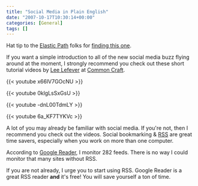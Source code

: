 ```yaml
---
title: "Social Media in Plain English"
date: "2007-10-17T10:30:14+00:00"
categories: [General]
tags: []
---
```


Hat tip to the <a href="http://www.elasticpath.com/">Elastic Path</a> folks for <a href="http://www.getelastic.com/social-media-plain-english/">finding this one</a>.

If you want a simple introduction to all of the new social media buzz flying around at the moment, I strongly recommend you check out these short tutorial videos by <a href="http://leelefever.tumblr.com/">Lee Lefever</a> at <a href="http://www.commoncraft.com/">Common Craft</a>.

{{< youtube x66lV7GOcNU >}}

{{< youtube 0klgLsSxGsU >}}

{{< youtube -dnL00TdmLY >}}

{{< youtube 6a_KF7TYKVc >}}

A lot of you may already be familiar with social media. If you're not, then I recommend you check out the videos. Social bookmarking  &amp; <a href="http://en.wikipedia.org/wiki/RSS_(file_format)">RSS</a> are great time savers, especially when you work on more than one computer.

According to <a href="http://www.google.com/reader">Google Reader</a>, I monitor 282 feeds. There is no way I could monitor that many sites without RSS.

If you are not already, I urge you to start using RSS. Google Reader is a great RSS reader <strong>and</strong> it's free! You will save yourself a ton of time.
